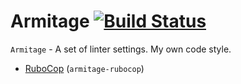 # Armitage [![Build Status](https://travis-ci.org/0exp/armitage.svg?branch=master)](https://travis-ci.org/0exp/armitage)

`Armitage` - A set of linter settings. My own code style.

- [RuboCop](https://github.com/0exp/armitage/tree/master/armitage-rubocop) (`armitage-rubocop`)
